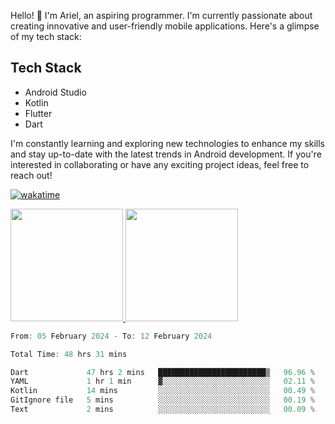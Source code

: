 Hello! 👋 I'm Ariel, an aspiring programmer. I'm currently passionate about creating innovative and user-friendly mobile applications. Here's a glimpse of my tech stack:

## Tech Stack

- Android Studio
- Kotlin
- Flutter
- Dart

I'm constantly learning and exploring new technologies to enhance my skills and stay up-to-date with the latest trends in Android development. If you're interested in collaborating or have any exciting project ideas, feel free to reach out!

[![wakatime](https://wakatime.com/badge/user/3a9424b2-a7e9-45b1-b004-c0da731ae6d1.svg)](https://wakatime.com/@3a9424b2-a7e9-45b1-b004-c0da731ae6d1)

<p align="left">
<a href="https://github.com/MattRiel">
  <img height="180em" src="https://github-readme-stats-eight-theta.vercel.app/api?username=MattRiel&show_icons=true&theme=dark&include_all_commits=true&count_private=true"/>
  <img height="180em" src="https://github-readme-stats-eight-theta.vercel.app/api/top-langs/?username=MattRiel&layout=compact&langs_count=8&theme=dark"/>
</a>
</p>

<!-- <img width="63.5%" src="https://github-readme-stats.vercel.app/api/wakatime?username=arielmatius&layuout=compact&theme=nightowl&v=2&hide_border=true" alt="Wakatime Stats" /> -->


<!--START_SECTION:waka-->

```dart
From: 05 February 2024 - To: 12 February 2024

Total Time: 48 hrs 31 mins

Dart             47 hrs 2 mins   ████████████████████████▒   96.96 %
YAML             1 hr 1 min      ▓░░░░░░░░░░░░░░░░░░░░░░░░   02.11 %
Kotlin           14 mins         ░░░░░░░░░░░░░░░░░░░░░░░░░   00.49 %
GitIgnore file   5 mins          ░░░░░░░░░░░░░░░░░░░░░░░░░   00.19 %
Text             2 mins          ░░░░░░░░░░░░░░░░░░░░░░░░░   00.09 %
```

<!--END_SECTION:waka-->
